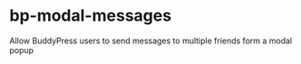 # bp-modal-messages
Allow  BuddyPress users to send messages to multiple friends form a modal popup
